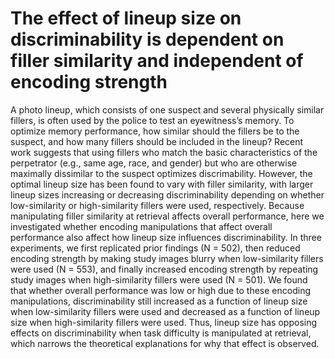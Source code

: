 # The effect of lineup size on discriminability is dependent on filler similarity and independent of encoding strength

A photo lineup, which consists of one suspect and several physically similar fillers, is often used by the police to test an eyewitness’s memory. To optimize memory performance, how similar should the fillers be to the suspect, and how many fillers should be included in the lineup? Recent work suggests that using fillers who match the basic characteristics of the perpetrator (e.g., same age, race, and gender) but who are otherwise maximally dissimilar to the suspect optimizes discrimability. However, the optimal lineup size has been found to vary with filler similarity, with larger lineup sizes increasing or decreasing discriminability depending on whether low-similarity or high-similarity fillers were used, respectively. Because manipulating filler similarity at retrieval affects overall performance, here we investigated whether encoding manipulations that affect overall performance also affect how lineup size influences discriminability. In three experiments, we first replicated prior findings (N = 502), then reduced encoding strength by making study images blurry when low-similarity fillers were used (N = 553), and finally increased encoding strength by repeating study images when high-similarity fillers were used (N = 501). We found that whether overall performance was low or high due to these encoding manipulations, discriminability still increased as a function of lineup size when low-similarity fillers were used and decreased as a function of lineup size when high-similarity fillers were used. Thus, lineup size has opposing effects on discriminability when task difficulty is manipulated at retrieval, which narrows the theoretical explanations for why that effect is observed.
